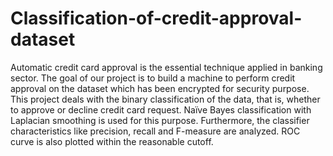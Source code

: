 # Classification-of-credit-approval-dataset
Automatic credit card approval is the essential technique applied in banking sector. The goal of our project is to build a machine to perform credit approval on the dataset which has been encrypted for security purpose. This project deals with the binary classification of the data, that is, whether to approve or decline credit card request. Naïve Bayes classification with Laplacian smoothing is used for this purpose. Furthermore, the classifier characteristics like precision, recall and F-measure are analyzed. ROC curve is also plotted within the reasonable cutoff.
